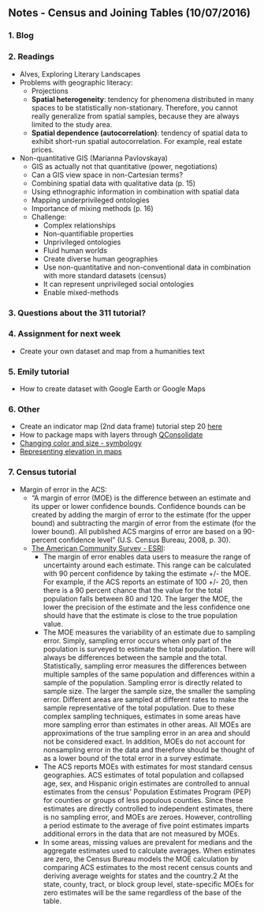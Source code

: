 ## Notes - Census and Joining Tables (10/07/2016)

### 1. Blog

### 2. Readings
* Alves, Exploring Literary Landscapes
* Problems with geographic literacy:
  * Projections
  * **Spatial heterogeneity**: tendency for phenomena distributed in many spaces to be statistically non-stationary. Therefore, you cannot really generalize from spatial samples, because they are always limited to the study area.
  * **Spatial dependence (autocorrelation)**: tendency of spatial data to exhibit short-run spatial autocorrelation. For example, real estate prices.
* Non-quantitative GIS (Marianna Pavlovskaya)
  * GIS as actually not that quantitative (power, negotiations)
  * Can a GIS view space in non-Cartesian terms?
  * Combining spatial data with qualitative data (p. 15)
  * Using ethnographic information in combination with spatial data
  * Mapping underprivileged ontologies
  * Importance of mixing methods (p. 16)
  * Challenge:
    * Complex relationships
    * Non-quantifiable properties
    * Unprivileged ontologies
    * Fluid human worlds
    * Create diverse human geographies
    * Use non-quantitative and non-conventional data in combination with more standard datasets (census)
    * It can represent unprivileged social ontologies
    * Enable mixed-methods

### 3. Questions about the 311 tutorial?

### 4. Assignment for next week
* Create your own dataset and map from a humanities text

### 5. Emily tutorial
* How to create dataset with Google Earth or Google Maps

### 6. Other
* Create an indicator map (2nd data frame) tutorial step 20 [here](http://www.qgistutorials.com/en/docs/making_a_map.html)
* How to package maps with layers through [QConsolidate](http://plugins.qgis.org/plugins/qconsolidate/)
* [Changing color and size - symbology](http://qgis.spatialthoughts.com/2012/02/styling-vector-data-in-qgis-using-size.html)
* [Representing elevation in maps](http://news.nationalgeographic.com/2016/09/mountain-elevation-maps-illustration/)

### 7. Census tutorial
* Margin of error in the ACS:
  * “A margin of error (MOE) is the difference between an estimate and its upper or lower confidence bounds. Confidence bounds can be created by adding the margin of error to the estimate (for the upper bound) and subtracting the margin of error from the estimate (for the lower bound). All published ACS margins of error are based on a 90-percent confidence level” (U.S. Census Bureau, 2008, p. 30).
  * [The American Community Survey - ESRI](http://www.esri.com/~/media/Files/Pdfs/library/whitepapers/pdfs/the-american-community-survey.pdf#page=6):
    * The margin of error enables data users to measure the range of uncertainty around each estimate. This range can be calculated with 90 percent confidence by taking the estimate +/- the MOE. For example, if the ACS reports an estimate of 100 +/- 20, then there is a 90 percent chance that the value for the total population falls between 80 and 120. The larger the MOE, the lower the precision of the estimate and the less confidence one should have that the estimate is close to the true population value.
    * The MOE measures the variability of an estimate due to sampling error. Simply, sampling error occurs when only part of the population is surveyed to estimate the total population. There will always be differences between the sample and the total. Statistically, sampling error measures the differences between multiple samples of the same population and differences within a sample of the population. Sampling error is directly related to sample size. The larger the sample size, the smaller the sampling error. Different areas are sampled at different rates to make the sample representative of the total population. Due to these complex sampling techniques, estimates in some areas have more sampling error than estimates in other areas. All MOEs are approximations of the true sampling error in an area and should not be considered exact. In addition, MOEs do not account for nonsampling error in the data and therefore should be thought of as a lower bound of the total error in a survey estimate.
    * The ACS reports MOEs with estimates for most standard census geographies. ACS estimates of total population and collapsed age, sex, and Hispanic origin estimates are controlled to annual estimates from the census' Population Estimates Program (PEP) for counties or groups of less populous counties. Since these estimates are directly controlled to independent estimates, there is no sampling error, and MOEs are zeroes. However, controlling a period estimate to the average of five point estimates imparts additional errors in the data that are not measured by MOEs.
    * In some areas, missing values are prevalent for medians and the aggregate estimates used to calculate averages. When estimates are zero, the Census Bureau models the MOE calculation by comparing ACS estimates to the most recent census counts and deriving average weights for states and the country.2 At the state, county, tract, or block group level, state-specific MOEs for zero estimates will be the same regardless of the base of the table.